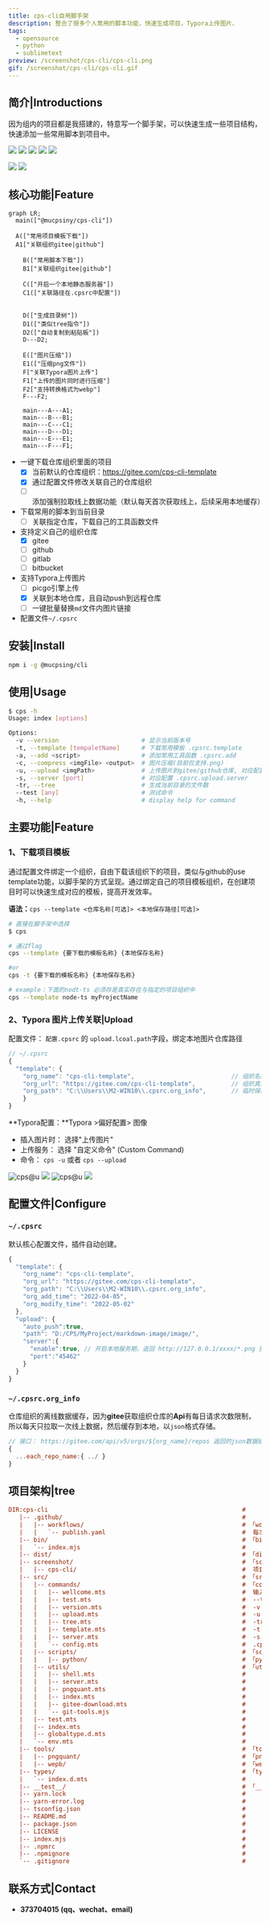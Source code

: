 ```yaml
---
title: cps-cli自用脚手架
description: 整合了很多个人常用的脚本功能，快速生成项目，Typora上传图片、
tags: 
  - opensource
  - python
  - sublimetext
preview: /screenshot/cps-cli/cps-cli.png
gif: /screenshot/cps-cli/cps-cli.gif
---
```



## 简介|Introductions

因为组内的项目都是我搭建的，特意写一个脚手架，可以快速生成一些项目结构，快速添加一些常用脚本到项目中。

<div>
    <img flex="left" src="https://img.shields.io/badge/npm-%3E%3D6.x-blue"/>
    <img flex="left" src="https://img.shields.io/badge/node-%3E%3D16.11-brightgreen"/>
    <img flex="left" src="https://img.shields.io/github/license/caoxiemeihao/electron-vite-vue?style=flat"/>
    <img flex="left" src="https://img.shields.io/badge/TypeScript-3178C6?style=flat&logo=typescript&logoColor=white"/>
    <img flex="left" src="https://img.shields.io/badge/Sublime%20Text-FF9800?style=flat&logo=Sublime%20Text&logoColor=white"/>
</div>


![](http://localhost:45462/image/cps-cli.gif)
![](screenshot/cps-cli/cps-cli.gif)

## 核心功能|Feature

```mermaid
graph LR;
  main(["@mucpsiny/cps-cli"])

  A(["常用项目模板下载"])
  A1["关联组织gitee|github"]
  
    B(["常用脚本下载"])
    B1["关联组织gitee|github"]
    
    C(["开启一个本地静态服务器"])
    C1(["关联路径在.cpsrc中配置"])
    
    
    D(["生成目录树"])
    D1(["类似tree指令"])
    D2(["自动复制到粘贴板"])
    D---D2;
    
    E(["图片压缩"])
    E1(["压缩png文件"])
    F["关联Typora图片上传"]
    F1["上传的图片同时进行压缩"]
    F2["支持转换格式为webp"]
    F---F2;

    main---A---A1;
    main---B---B1;
    main---C---C1;
    main---D---D1;
    main---E---E1;
    main---F---F1;
```



- 一键下载仓库组织里面的项目
  - [x] 当前默认的仓库组织：https://gitee.com/cps-cli-template
  - [x] 通过配置文件修改关联自己的仓库组织
  - [ ] 添加强制拉取线上数据功能（默认每天首次获取线上，后续采用本地缓存）
- 下载常用的脚本到当前目录
  - [ ] 关联指定仓库，下载自己的工具函数文件
- 支持定义自己的组织仓库
  - [x] gitee
  - [ ] github
  - [ ] gitlab
  - [ ] bitbucket

- 支持Typora上传图片
  - [ ] picgo引擎上传
  - [x] 关联到本地仓库，且自动push到远程仓库
  - [ ] 一键批量替换`md`文件内图片链接
- 配置文件`~/.cpsrc`



## 安装|Install

```bash
npm i -g @mucpsing/cli
```



## 使用|Usage

```bash
$ cps -h
Usage: index [options]

Options:
  -v --version                       # 显示当前版本号
  -t, --template [tempaletName]      # 下载常用模板 .cpsrc.template
  -a, --add <script>                 # 添加常用工具函数 .cpsrc.add
  -c, --compress <imgFile> <output>  # 图片压缩(目前仅支持.png)
  -u, --upload <imgPath>             # 上传图片到gitee/github仓库, 对应配置 .cpsrc.upload
  -s, --server [port]                # 对应配置 .cpsrc.upload.server
  -tr, --tree                        # 生成当前目录的文件数
  --test [any]                       # 测试命令
  -h, --help                         # display help for command
```

 

## 主要功能|Feature

### 1、下载项目模板

通过配置文件绑定一个组织，自由下载该组织下的项目，类似与github的use template功能，以脚手架的方式呈现。通过绑定自己的项目模板组织，在创建项目时可以快速生成对应的模板，提高开发效率。

**语法：**`cps --template <仓库名称[可选]> <本地保存路径[可选]>`

```bash
# 直接在脚手架中选择
$ cps

# 通过flag
cps --template {要下载的模板名称} {本地保存名称}

#or
cps -t {要下载的模板名称} {本地保存名称}

# example：下面的nodt-ts 必须存是真实存在与指定的项目组织中
cps --template node-ts myProjectName
```



### 2、Typora 图片上传关联|Upload

配置文件： `配置.cpsrc` 的 `upload.lcoal.path`字段，绑定本地图片仓库路径

```js
// ~/.cpsrc
{
  "template": {
    "org_name": "cps-cli-template",                           // 组织名称
    "org_url": "https://gitee.com/cps-cli-template",          // 组织真实地址
    "org_path": "C:\\Users\\M2-WIN10\\.cpsrc.org_info",       // 临时保存组织的信息，每日更新，或者手动触发更新
    }
}
```

**Typora配置：**Typora >偏好配置> 图像

- 插入图片时： 选择"上传图片"
- 上传服务：  选择 "自定义命令" (Custom Command)
- 命令： `cps -u` 或者 `cps --upload`

![cps@u](http://localhost:45462/image/cps@u.gif)
![](screenshot/cps-cli/cps@u.gif)
![cps@u](http://localhost:45462/image/cps@u.png)
![](screenshot/cps-cli/cps@u.png)



## 配置文件|Configure

### `~/.cpsrc`

默认核心配置文件，插件自动创建。

```js
{
  "template": {
    "org_name": "cps-cli-template",
    "org_url": "https://gitee.com/cps-cli-template",
    "org_path": "C:\\Users\\M2-WIN10\\.cpsrc.org_info",
    "org_add_time": "2022-04-05",
    "org_modify_time": "2022-05-02"
  },
  "upload": {
    "auto_push":true,
    "path": "D:/CPS/MyProject/markdown-image/image/",
    "server":{
      "enable":true, // 开启本地服务期，返回 http://127.0.0.1/xxxx/*.png 图片格式
      "port":"45462"
    }
  }
}
```

### `~/.cpsrc.org_info`

仓库组织的离线数据缓存，因为**gitee**获取组织仓库的**Api**有每日请求次数限制，所以每天只拉取一次线上数据，然后缓存到本地，以`json`格式存储。

  ```js
  // 接口： https://gitee.com/api/v5/orgs/${org_name}/repos 返回的json数据结果：
  {
    ...each_repo_name:{ ../ }
  }
  ```

  

## 项目架构|tree

```ini
DIR:cps-cli                                                      # 
   |-- .github/                                                  # 
   |   |-- workflows/                                            # 「workflows」
   |   |   `-- publish.yaml                                      #  每次更新tag的时候触发，在npm发布新版本
   |-- bin/                                                      # 「bin」 入口文件
   |   `-- index.mjs                                             # 
   |-- dist/                                                     # 「dist」typescript 编译后的文件，目前仅导出mjs
   |-- screenshot/                                               # 「screenshot」
   |   |-- cps-cli/                                              #  项目演示图片
   |-- src/                                                      # 「src」
   |   |-- commands/                                             # 「commands」    存放独立的指令
   |   |   |-- wellcome.mts                                      #  输入cps命令后的首屏展示页
   |   |   |-- test.mts                                          #  --test         测试
   |   |   |-- version.mts                                       #  -v --version   版本信息
   |   |   |-- upload.mts                                        #  -u --upload    Typora上传
   |   |   |-- tree.mts                                          #  -tr --tree     目录树
   |   |   |-- template.mts                                      #  -t  --template 项目模板下载
   |   |   |-- server.mts                                        #  -s  --server   本地静态服务器
   |   |   `-- config.mts                                        #  .cpsrc         项目配置文件管理
   |   |-- scripts/                                              # 「scripts」  一些自用脚本汇总
   |   |   |-- python/                                           # 「python」   py脚本错放，后面增加js，node，lua等
   |   |-- utils/                                                # 「utils」    工具函数目录
   |   |   |-- shell.mts                                         # 
   |   |   |-- server.mts                                        # 
   |   |   |-- pngquant.mts                                      # 
   |   |   |-- index.mts                                         # 
   |   |   |-- gitee-download.mts                                # 
   |   |   `-- git-tools.mjs                                     # 
   |   |-- test.mts                                              # 
   |   |-- index.mts                                             # 
   |   |-- globaltype.d.mts                                      # 
   |   `-- env.mts                                               # 
   |-- tools/                                                    # 「tools」
   |   |-- pngquant/                                             # 「pngquant」   png图片压缩
   |   |-- wepb/                                                 # 「wepb」       webp转换工具
   |-- types/                                                    # 「types」
   |   `-- index.d.mts                                           # 
   |-- __test__/                                                 # 「__test__」
   |-- yarn.lock                                                 # 
   |-- yarn-error.log                                            # 
   |-- tsconfig.json                                             # 
   |-- README.md                                                 # 
   |-- package.json                                              # 
   |-- LICENSE                                                   # 
   |-- index.mjs                                                 # 
   |-- .npmrc                                                    # 
   |-- .npmignore                                                # 
   `-- .gitignore                                                # 
```



## 联系方式|Contact

- **373704015 (qq、wechat、email)**
